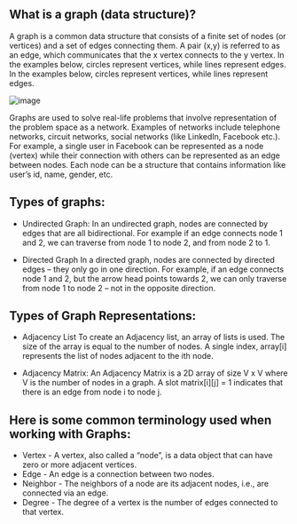 ## What is a graph (data structure)?
A graph is a common data structure that consists of a finite set of nodes (or vertices) and a set of edges connecting them. A pair (x,y)
is referred to as an edge, which communicates that the x vertex connects to the y vertex. In the examples below, circles represent vertices,
while lines represent edges.
In the examples below, circles represent vertices, while lines represent edges.


![image](https://user-images.githubusercontent.com/90922969/170011561-64cfb13f-5cf1-4fbb-b152-76a51f69ad1a.png)

 Graphs are used to solve real-life problems that involve representation of the problem space as a network. Examples of networks include telephone networks,
circuit networks, social networks (like LinkedIn, Facebook etc.).
 For example, a single user in Facebook can be represented as a node (vertex) while their connection with others can be represented as an edge between nodes.
Each node can be a structure that contains information like user’s id, name, gender, etc.

## Types of graphs:
- Undirected Graph:
In an undirected graph, nodes are connected by edges that are all bidirectional. For example if an edge connects node 1 and 2, 
we can traverse from node 1 to node 2, and from node 2 to 1.

- Directed Graph
In a directed graph, nodes are connected by directed edges – they only go in one direction. For example, if an edge connects 
node 1 and 2, but the arrow head points towards 2, we can only traverse from node 1 to node 2 – not in the opposite direction.

## Types of Graph Representations:
- Adjacency List
To create an Adjacency list, an array of lists is used. The size of the array is equal to the number of nodes.
A single index, array[i] represents the list of nodes adjacent to the ith node.


- Adjacency Matrix:
An Adjacency Matrix is a 2D array of size V x V where V is the number of nodes in a graph. A slot matrix[i][j] = 1 indicates that 
there is an edge from node i to node j.

## Here is some common terminology used when working with Graphs:

- Vertex - A vertex, also called a “node”, is a data object that can have zero or more adjacent vertices.
- Edge - An edge is a connection between two nodes.
- Neighbor - The neighbors of a node are its adjacent nodes, i.e., are connected via an edge.
- Degree - The degree of a vertex is the number of edges connected to that vertex.
